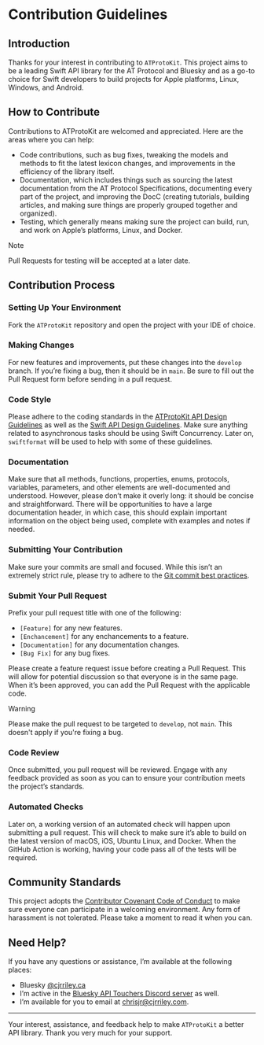 # Contribution Guidelines
## Introduction

Thanks for your interest in contributing to `ATProtoKit`. This project aims to be a leading Swift API library for the AT Protocol and Bluesky and as a go-to choice for Swift developers to build projects for Apple platforms, Linux, Windows, and Android.

## How to Contribute
Contributions to ATProtoKit are welcomed and appreciated. Here are the areas where you can help:
- Code contributions, such as bug fixes, tweaking the models and methods to fit the latest lexicon changes, and improvements in the efficiency of the library itself.
- Documentation, which includes things such as sourcing the latest documentation from the AT Protocol Specifications, documenting every part of the project, and improving the DocC (creating tutorials, building articles, and making sure things are properly grouped together and organized).
- Testing, which generally means making sure the project can build, run, and work on Apple’s platforms, Linux, and Docker.
> [!NOTE]
Pull Requests for testing will be accepted at a later date.

## Contribution Process
### Setting Up Your Environment
Fork the `ATProtoKit` repository and open the project with your IDE of choice.

### Making Changes
For new features and improvements, put these changes into the `develop` branch. If you’re fixing a bug, then it should be in `main`. Be sure to fill out the Pull Request form before sending in a pull request.

### Code Style
Please adhere to the coding standards in the [ATProtoKit API Design Guidelines](https://github.com/MasterJ93/ATProtoKit/blob/main/API_GUIDELINES.md) as well as the [Swift API Design Guidelines](https://www.swift.org/documentation/api-design-guidelines/). Make sure anything related to asynchronous tasks should be using Swift Concurrency. Later on, `swiftformat` will be used to help with some of these guidelines.

### Documentation
Make sure that all methods, functions, properties, enums, protocols, variables, parameters, and other elements are well-documented and understood. However, please don’t make it overly long: it should be concise and straightforward. There will be opportunities to have a large documentation header, in which case, this should explain important information on the object being used, complete with examples and notes if needed.

### Submitting Your Contribution
Make sure your commits are small and focused. While this isn’t an extremely strict rule, please try to adhere to the [Git commit best practices](https://cbea.ms/git-commit/).

### Submit Your Pull Request
Prefix your pull request title with one of the following:
- `[Feature]` for any new features.
- `[Enchancement]` for any enchancements to a feature.
- `[Documentation]` for any documentation changes.
- `[Bug Fix]` for any bug fixes.

Please create a feature request issue before creating a Pull Request. This will allow for potential discussion so that everyone is in the same page. When it’s been approved, you can add the Pull Request with the applicable code.
> [!WARNING]
Please make the pull request to be targeted to `develop`, not `main`. This doesn't apply if you're fixing a bug.

### Code Review
Once submitted, you pull request will be reviewed. Engage with any feedback provided as soon as you can to ensure your contribution meets the project’s standards.

### Automated Checks
Later on, a working version of an automated check will happen upon submitting a pull request. This will check to make sure it’s able to build on the latest version of macOS, iOS, Ubuntu Linux, and Docker. When the GitHub Action is working, having your code pass all of the tests will be required.

## Community Standards
This project adopts the [Contributor Covenant Code of Conduct]() to make sure everyone can participate in a welcoming environment. Any form of harassment is not tolerated. Please take a moment to read it when you can.

## Need Help?
If you have any questions or assistance, I’m available at the following places:
- Bluesky [@cjrriley.ca](https://bsky.app/profile/cjrriley.ca)
- I’m active in the [Bluesky API Touchers Discord server](https://discord.gg/3srmDsHSZJ) as well.
- I’m available for you to email at [chrisjr@cjrriley.com](mailto:chrisjr@cjrriley.com).

---

Your interest, assistance, and feedback help to make `ATProtoKit` a better API library. Thank you very much for your support.
